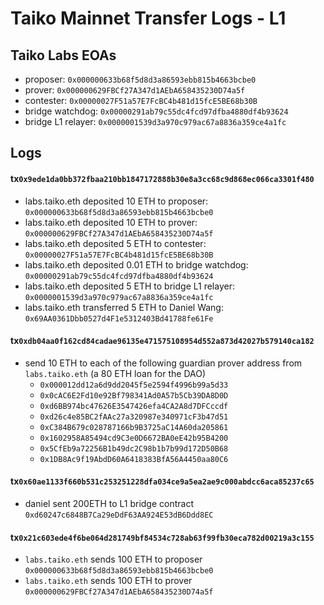 # Taiko Mainnet Transfer Logs - L1

## Taiko Labs EOAs

- proposer: `0x000000633b68f5d8d3a86593ebb815b4663bcbe0`
- prover: `0x000000629FBCf27A347d1AEbA658435230D74a5f`
- contester: `0x00000027F51a57E7FcBC4b481d15fcE5BE68b30B`
- bridge watchdog: `0x00000291ab79c55dc4fcd97dfba4880df4b93624`
- bridge L1 relayer: `0x0000001539d3a970c979ac67a8836a359ce4a1fc`

## Logs

#### tx`0x9ede1da0bb372fbaa210bb1847172888b30e8a3cc68c9d868ec066ca3301f480`

- labs.taiko.eth deposited 10 ETH to proposer: `0x000000633b68f5d8d3a86593ebb815b4663bcbe0`
- labs.taiko.eth deposited 10 ETH to prover: `0x000000629FBCf27A347d1AEbA658435230D74a5f`
- labs.taiko.eth deposited 5 ETH to contester: `0x00000027F51a57E7FcBC4b481d15fcE5BE68b30B`
- labs.taiko.eth deposited 0.01 ETH to bridge watchdog: `0x00000291ab79c55dc4fcd97dfba4880df4b93624`
- labs.taiko.eth deposited 5 ETH to bridge L1 relayer: `0x0000001539d3a970c979ac67a8836a359ce4a1fc`
- labs.taiko.eth transferred 5 ETH to Daniel Wang: `0x69AA0361Dbb0527d4F1e5312403Bd41788fe61Fe`

#### tx`0xdb04aa0f162cd84cadae96135e471575108954d552a873d42027b579140ca182`

- send 10 ETH to each of the following guardian prover address from `labs.taiko.eth` (a 80 ETH loan for the DAO)
  - `0x000012dd12a6d9dd2045f5e2594f4996b99a5d33`
  - `0x0cAC6E2Fd10e92Bf798341Ad0A57b5Cb39DA8D0D`
  - `0xd6BB974bc47626E3547426efa4CA2A8d7DFCccdf`
  - `0xd26c4e85BC2fAAc27a320987e340971cF3b47d51`
  - `0xC384B679c028787166b9B3725aC14A60da205861`
  - `0x1602958A85494cd9C3e0D6672BA0eE42b95B4200`
  - `0x5CfEb9a72256B1b49dc2C98b1b7b99d172D50B68`
  - `0x1DB8Ac9f19AbdD60A6418383BfA56A4450aa80C6`

#### tx`0x60ae1133f660b531c253251228dfa034ce9a5ea2ae9c000abdcc6aca85237c65`

- daniel sent 200ETH to L1 bridge contract `0xd60247c6848B7Ca29eDdF63AA924E53dB6Ddd8EC`

#### tx`0x21c603ede4f6be064d281749bf84534c728ab63f99fb30eca782d00219a3c155`

- `labs.taiko.eth` sends 100 ETH to proposer `0x000000633b68f5d8d3a86593ebb815b4663bcbe0`
- `labs.taiko.eth` sends 100 ETH to prover `0x000000629FBCf27A347d1AEbA658435230D74a5f`

